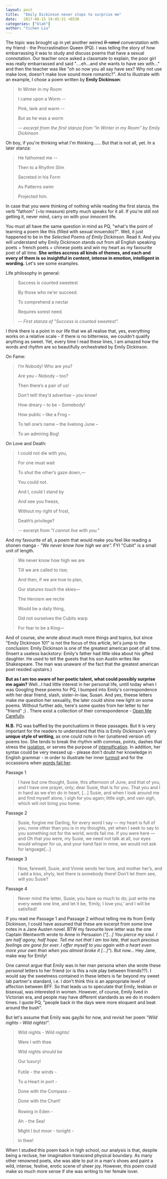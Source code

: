 ```yaml
---
layout: post
title:  "Emily Dickinson never stops to surprise me"
date:   2017-08-15 19:45:31 +0530
categories: ["blah"]
author: "Yichen Liu"
---
```

The topic was brought up in yet another weired <s><i>R-rated</i></s> converstation with my friend - the Procrastination Queen (PQ). I was telling the story of how embarrassing it was to study and discuss poems that have a sexual connotation. Our teacher once asked a classmate to explain, the poor girl was really embarrassed and said "....eh...and she wants to have sex with..." and then the teacher was like "oh so now you all say have sex? Why not use make love, doesn't make love sound more romantic?". And to illustrate with an example, I chose a poem written by **Emily Dickinson**:

>In Winter in my Room
>
>I came upon a Worm --
>
>Pink, lank and warm --
>
>But as he was a worm
>
> -- *excerpt from the first stanza from "In Winter in my Room" by Emily Dickinson*

Oh boy, if you're thinking what I'm thinking...... But that is not all, yet. In a later stanza:

>He fathomed me --
>
>Then to a Rhythm Slim
>
>Secreted in his Form
>
>As Patterns swim
>
>Projected him.

In case that you were thinking of nothing while reading the first stanza, the verb "fathom" (~to measure) pretty much speaks for it all. If you're still not getting it, never mind, carry on with your innocent life.

You must all have the same question in mind as PQ, "what's the point of learning a poem like this (filled with sexual innuendo)?". Well, it just happened to be in the *Selected Poems of Emily Dickinson*. Read it. And you will understand why Emily Dickinson stands out from all English speaking poets + french poets + chinese poets and win my heart as my favourite poet of all time. **She writes accross all kinds of themes, and each and every of them is so insightful in content, intense in emotion, intelligent in wording.** Let's see some examples.

Life philosophy in general:

>Success is counted sweetest
>
>By those who ne'er succeed.
>
>To comprehend a nectar
>
>Requires sorest need.
>
>-- *First stanza of "Success is counted sweetest".*

I think there is a point in our life that we all realise that, yes, everything works on a relative scale - if there is no bitterness, we couldn't qualify anything as sweet. Yet, every time I read these lines, I am amazed how the words and rhythm are so beautifully orchestrated by Emily Dickinson.

On Fame:

>I’m Nobody! Who are you?
>
>Are you – Nobody – too?
>
>Then there’s a pair of us!
>
>Don’t tell! they’d advertise – you know!
>
>How dreary – to be – Somebody!
>
>How public – like a Frog –  
>
>To tell one’s name – the livelong June –  
>
>To an admiring Bog!

On Love and Death:

>I could not die with you,	
>
>For one must wait	
>
>To shut the other’s gaze down,—
>
>You could not.	
>
>And I, could I stand by	
>
>And see you freeze,	
>
>Without my right of frost,	
>
>Death’s privilege?
>
> -- excerpt from *"I cannot live with you."*

And my favourite of all, a poem that would make you feel like reading a shonen manga - *"We never know how high we are".* FYI "Cubit" is a small unit of length.

>We never know how high we are  
>
>  Till we are called to rise;  
>
>And then, if we are true to plan,  
>
>  Our statures touch the skies—  
>
>The Heroism we recite
>
>  Would be a daily thing,  
>
>Did not ourselves the Cubits warp  
>
>  For fear to be a King—

And of course, she wrote about much more things and topics, but since "Emily Dickinson 101" is not the focus of this article, let's jump to the conclusion: Emily Dickinson is one of the greatest american poet of all time. (Insert a useless backstory: Emily's father had little idea about his gifted daughter. He used to tell the guests that his son Austin writes like Shakespeare. The man was unaware of the fact that the greatest american poet resided upstairs.)

**But as I am too aware of her poetic talent, what could possibly surprise me again?** Well...I had little interest in her personal life, untill today when I was Googling these poems for PQ, I bumped into Emily's correspondence with her dear friend, slash, sister-in-law, Susan. And yes, theese letters make me question her sexuality, the later could shine new light on some poems. Without further ado, here's some quotes from her letter to her "friend" ;) . There exist a collection of their correspondence - [Open Me Carefully](https://www.amazon.com/Open-Carefully-Dickinsons-Huntington-Dickinson/dp/0963818368/ref=sr_1_1?ie=UTF8&qid=1502843585&sr=8-1&keywords=open+me+carefully).

**N.B.** PQ was baffled by the punctuations in these passages. But it is very important for the readers to understand that this is Emily Dickinson's very **unique style of writing**, as one could note in her (unaltered version of) poems too. She tends to break the rhythm with commas, points, dashes that stress the <u>isolation</u>, or serves the purpose of <u>intensification</u>. In addition, her syntax could be very messed up - please don't doubt her knowledge in English grammar - in order to illustrate her inner <u>turmoil</u> and for the occassions when <u>words fail her</u>.

Passage 1
>I have but one thought, Susie, this afternoon of June, and that of you, and I have one prayer, only; dear Susie, that is for you. That you and I in hand as we e’en do in heart, \[...\] Susie, and when I look around me and find myself alone, I sigh for you again; little sigh, and vain sigh, which will not bring you home.

Passage 2
>Susie, forgive me Darling, for every word I say — my heart is full of you, none other than you is in my thoughts, yet when I seek to say to you something not for the world, words fail me. If you were here — and Oh that you were, my Susie, we need not talk at all, our eyes would whisper for us, and your hand fast in mine, we would not ask for language\[...\]

Passage 3
>Now, farewell, Susie, and Vinnie sends her love, and mother her’s, and I add a kiss, shyly, lest there is somebody there! Don’t let them see, will you Susie?

Passage 4 
>Never mind the letter, Susie; you have so much to do; just write me every week one line, and let it be, ‘Emily, I love you,’ and I will be satisfied!

If you read me Passage 1 and Passage 2 without telling me its from Emily Dickinson, I could have assumed that these are excerpt from some love notes in a Jane Austen novel. BTW my favourite love letter was the one Captain Wentworth wrote to Anne in Persuaion (*"\[...\] You pierce my soul. I am half agony, half hope. Tell me not that I am too late, that such precious feelings are gone for ever. I offer myself to you again with a heart even more your own than when you almost broke it \[...\]"*). But now... Hey Jane, make way for Emily!

One cannot argue that Emily was in her man persona when she wrote these *personal* letters to her friend (or is this a role play between friends??). I would say the sweetness contained in these letters is far beyond my sweet lab partner's standard, i.e. I don't think this is an appropriate level of affection between BFF. So that leads us to speculate that Emily, lesbian or bisexual, was interested in women. However, of course, Emily lived in Victorian era, and people may have different standards as we do in modern times. I quote PQ, "people back in the days were more eloquent and beat around the bush".

But let's assume that Emily was gay/bi for now, and revisit her poem *"Wild nights - Wild nights!"*.

>Wild nights - Wild nights! 
>
>Were I with thee 
>
>Wild nights should be 
>
>Our luxury! 
><br><br>
>Futile - the winds - 
>
>To a Heart in port - 
>
>Done with the Compass - 
>
>Done with the Chart! 
><br><br>
>Rowing in Eden - 
>
>Ah - the Sea! 
>
>Might I but moor - tonight - 
>
>In thee! 

When I studied this poem back in high school, our analysis is that, despite being a recluse, her imagination transcend physical boundary. As many other renowned poets, she was able to put in a man's shoes and paint a wild, intense, festive, erotic scene of sheer joy. However, this poem could make so much more sense if she was writing to her female lover. 
